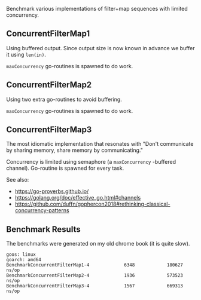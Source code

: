 Benchmark various implementations of filter+map sequences with limited
concurrency.

## ConcurrentFilterMap1

Using buffered output. Since output size is now known in advance we buffer it
using `len(in)`.

`maxConcurrency` go-routines is spawned to do work.

## ConcurrentFilterMap2

Using two extra go-routines to avoid buffering.

`maxConcurrency` go-routines is spawned to do work.

## ConcurrentFilterMap3

The most idiomatic implementation that resonates with "Don't communicate by
sharing memory, share memory by communicating."

Concurrency is limited using semaphore (a `maxConcurrency` -buffered channel).
Go-routine is spawned for every task.

See also:
- https://go-proverbs.github.io/
- https://golang.org/doc/effective_go.html#channels
- https://github.com/duffn/gophercon2018#rethinking-classical-concurrency-patterns

## Benchmark Results

The benchmarks were generated on my old chrome book (it is quite slow).

```
goos: linux
goarch: amd64
BenchmarkConcurrentFilterMap1-4             6348            180627 ns/op
BenchmarkConcurrentFilterMap2-4             1936            573523 ns/op
BenchmarkConcurrentFilterMap3-4             1567            669313 ns/op
```
